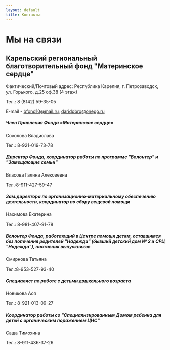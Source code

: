```yaml
---
layout: default
title: Контакты
---
```

# Мы на связи
## Карельский региональный благотворительный фонд "Материнское сердце"

Фактический/Почтовый адрес: Республика Карелия, г. Петрозаводск, ул. Горького, д.25 оф.38 (4 этаж)

Тел.: 8 (8142) 59-35-05

E-mail -  bfond10@mail.ru, daridobro@onego.ru

##### Член Правления Фонда «Материнское сердце»
Соколова Владислава 

Тел.: 8-921-019-73-78

##### Директор Фонда, координатор работы по программе "Волонтер" и "Замещающие семьи" 
Власова Галина Алексеевна 

Тел.:8-911-427-59-47 

##### Зам.директора по организационно-материальному обеспечению деятельности, координатор по сбору вещевой помощи
Нахимова Екатерина 

Тел.: 8-981-407-91-78 

##### Волонтер Фонда, работающий в Центре помощи детям, оставшимся без попечения родителей "Надежда" (бывший детский дом № 2 и СРЦ "Надежда"), наставник выпускников 
Смирнова Татьяна

Тел.:8-953-527-93-40 

##### Специалист по работе с детьми дошкольного возраста 
Новикова Ася

Тел.: 8-921-013-09-27

##### Координатор работы со "Специализированным Домом ребенка для детей с органическим поражением ЦНС"
Саша Тимохина 

Тел.: 8-911-436-37-26
